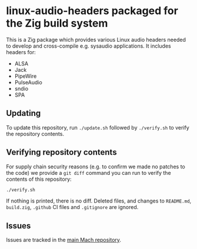 # linux-audio-headers packaged for the Zig build system

This is a Zig package which provides various Linux audio headers needed to develop and cross-compile e.g. sysaudio applications. It includes headers for:

* ALSA
* Jack
* PipeWire
* PulseAudio
* sndio
* SPA

## Updating

To update this repository, run `./update.sh` followed by `./verify.sh` to verify the repository contents.

## Verifying repository contents

For supply chain security reasons (e.g. to confirm we made no patches to the code) we provide a `git diff` command you can run to verify the contents of this repository:

```sh
./verify.sh
```

If nothing is printed, there is no diff. Deleted files, and changes to `README.md`, `build.zig`, `.github` CI files and `.gitignore` are ignored.

## Issues

Issues are tracked in the [main Mach repository](https://github.com/hexops/mach/issues?q=is%3Aissue+is%3Aopen+label%3Alinux-audio-headers).
